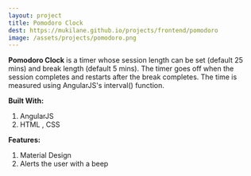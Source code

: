 ```yaml
---
layout: project
title: Pomodoro Clock
dest: https://mukilane.github.io/projects/frontend/pomodoro
image: /assets/projects/pomodoro.png
---
```


**Pomodoro Clock** is a timer whose session length can be set (default 25 mins) and break length (default 5 mins). The timer goes off when the session completes and restarts after the break completes.
The time is measured using AngularJS's interval() function. 

**Built With:**

1. AngularJS
2. HTML , CSS

**Features:**

1. Material Design
2. Alerts the user with a beep
